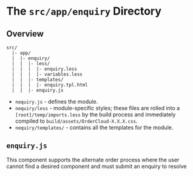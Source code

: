 # The `src/app/enquiry` Directory

## Overview

```
src/
  |- app/
  |  |- enquiry/
  |  |  |- less/
  |  |  |  |- enquiry.less
  |  |  |  |- variables.less
  |  |  |- templates/
  |  |  |  |- enquiry.tpl.html
  |  |  |- enquiry.js
```

- `nequiry.js` - defines the module.
- `nequiry/less` - module-specific styles; these files are rolled into a
  `[root]/temp/imports.less` by the build process and immediately compiled to
  `build/assets/OrderCloud-X.X.X.css`.
- `nequiry/templates/` - contains all the templates for the module.

## `enquiry.js`

This component supports the alternate order process where the user cannot
find a desired component and must submit an enquiry to resolve
